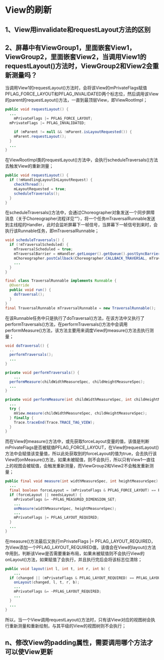 # View的刷新

## 1、View用invalidate和requestLayout方法的区别





## 2、屏幕中有ViewGroup1，里面嵌套View1，ViewGroup2，里面嵌套View2，当调用View1的requestLayout()方法时，ViewGroup2和View2会重新测量吗？

当调用View1的requestLayout()方法时，会将该View的mPrivateFlags赋值PFLAG_FORCE_LAYOUT和PFLAG_INVALIDATED两个标志位，然后调用该View的parent的requestLayout()方法，一直到最顶层View，即ViewRootImpl；

```java
public void requestLayout() {
  ...
	mPrivateFlags |= PFLAG_FORCE_LAYOUT;
  mPrivateFlags |= PFLAG_INVALIDATED;

	if (mParent != null && !mParent.isLayoutRequested()) {
    mParent.requestLayout();
  }
  ...
}
```

在ViewRootImpl类的requestLayout()方法中，会执行scheduleTraversals()方法去触发View的重新测量；

```java
public void requestLayout() {
  if (!mHandlingLayoutInLayoutRequest) {
    checkThread();
    mLayoutRequested = true;
    scheduleTraversals();
  }
}
```

在scheduleTraversals()方法中，会通过Choreographer对象发送一个同步屏障消息（关于Choreographer流程详见“”），将一个任务mTraversalRunnable发送到主线程的Handler，此时会监听屏幕下一帧信号，当屏幕下一帧信号到来时，会执行该Runnable任务，即mTraversalRunnable；

```java
void scheduleTraversals() {
  if (!mTraversalScheduled) {
    mTraversalScheduled = true;
    mTraversalBarrier = mHandler.getLooper().getQueue().postSyncBarrier();
    mChoreographer.postCallback(Choreographer.CALLBACK_TRAVERSAL, mTraversalRunnable, null);
    ...
  }
}

final class TraversalRunnable implements Runnable {
  @Override
  public void run() {
    doTraversal();
  }
}
final TraversalRunnable mTraversalRunnable = new TraversalRunnable();
```

在该Runnable任务中只是执行了doTraversal()方法，在该方法中又执行了performTraversals()方法，在performTraversals()方法中会调用performMeasure()方法，该方法主要用来调度View的measure()方法去执行测量；

```java
void doTraversal() {
  ..
  performTraversals();
  ...
}

private void performTraversals() {
	...
  performMeasure(childWidthMeasureSpec, childHeightMeasureSpec);
  ...
}

private void performMeasure(int childWidthMeasureSpec, int childHeightMeasureSpec) {
  ...
  try {
    mView.measure(childWidthMeasureSpec, childHeightMeasureSpec);
  } finally {
    Trace.traceEnd(Trace.TRACE_TAG_VIEW);
  }
}
```

而在View的measure()方法中，或先获取forceLayout变量的值，该值是判断mPrivateFlags是否被赋值PFLAG_FORCE_LAYOUT，在View的requestLayout()方法中会赋值该变量值，所以此处获取到的forceLayout的值为true，会去执行该View的onMeasure()方法，如果未被赋值，则不会执行，所以只有View1一直往上的视图会被赋值，会触发重新测量，而ViewGroup2和View2不会触发重新测量；

```java
public final void measure(int widthMeasureSpec, int heightMeasureSpec) {
  ...
  final boolean forceLayout = (mPrivateFlags & PFLAG_FORCE_LAYOUT) == PFLAG_FORCE_LAYOUT;
  if (forceLayout || needsLayout) {
    mPrivateFlags &= ~PFLAG_MEASURED_DIMENSION_SET;
  	...
    onMeasure(widthMeasureSpec, heightMeasureSpec);
    ...
    mPrivateFlags |= PFLAG_LAYOUT_REQUIRED;
  }
  ...
}
```

在measure()方法最后又执行mPrivateFlags |= PFLAG_LAYOUT_REQUIRED，为View添加一个PFLAG_LAYOUT_REQUIRED值，该值会在View的layout()方法中用到，判断该View是否需要重新布局，如果未被赋值则不会执行View的onLayout()方法，如果赋值了会执行，并且执行完后会将该标志位清除；

```java
public void layout(int l, int t, int r, int b) {
	...
  if (changed || (mPrivateFlags & PFLAG_LAYOUT_REQUIRED) == PFLAG_LAYOUT_REQUIRED) {
    onLayout(changed, l, t, r, b);
    ...
    mPrivateFlags &= ~PFLAG_LAYOUT_REQUIRED;
    ...
  }
  ...
}
```

所以，当一个View调用requestLayout()方法时，只有该View对应的视图树会执行重新测量和重新绘制，与其平级的View的视图树则不会执行；













## n、修改View的padding属性，需要调用哪个方法才可以使View更新


